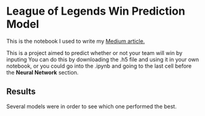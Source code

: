 # League of Legends Win Prediction Model

This is the notebook I used to write my [Medium article.](https://medium.com/swlh/league-of-legends-win-prediction-5f5516c4b1d7)


This is a project aimed to predict whether or not your team will win by inputing  You can do this by downloading the .h5 file and using it in your own notebook, or you could go into the .ipynb and going to the last cell before the **Neural Network** section.


## Results

Several models were in order to see which one performed the best. 
